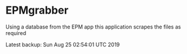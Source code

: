 # EPMgrabber
Using a database from the EPM app this application scrapes the files as required


Latest backup: Sun Aug 25 02:54:01 UTC 2019
